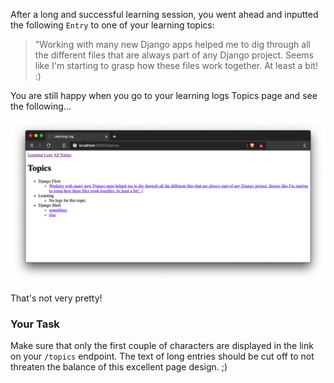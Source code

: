 After a long and successful learning session, you went ahead and inputted the following `Entry` to one of your learning topics:

>"Working with many new Django apps helped me to dig through all the different files that are always part of any Django project. Seems like I'm starting to grasp how these files work together. At least a bit! :)

You are still happy when you go to your learning logs Topics page and see the following...

<img alt="Learning Log Screenshot with long link" class="img-responsive cn_image" src="https://github.com/CodingNomads/django-web-dev/blob/master/05_blog_overview/03_fix_long_texts_displayed_in_full/long_link.png?raw=true">

That's not very pretty!

### Your Task

Make sure that only the first couple of characters are displayed in the link on your `/topics` endpoint. The text of long entries should be cut off to not threaten the balance of this excellent page design. ;)
